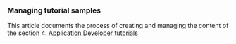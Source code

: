 ### Managing tutorial samples

This article documents the process of creating and managing the content of the section [4. Application Developer tutorials](https://aurelia-ui-toolkits.gitbooks.io/kendoui-bridge-docs/content/developers_tutorials.html)
